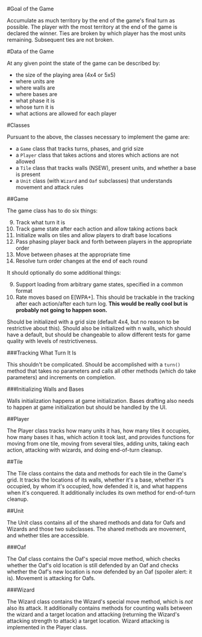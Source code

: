 #Goal of the Game

Accumulate as much territory by the end of the game's final turn as possible. The player with the most territory at the end of the game is declared the winner. Ties are broken by which player has the most units remaining. Subsequent ties are not broken.

#Data of the Game

At any given point the state of the game can be described by:

- the size of the playing area (4x4 or 5x5)
- where units are
- where walls are
- where bases are
- what phase it is
- whose turn it is
- what actions are allowed for each player

#Classes

Pursuant to the above, the classes necessary to implement the game are:

- a `Game` class that tracks turns, phases, and grid size
- a `Player` class that takes actions and stores which actions are not allowed
- a `Tile` class that tracks walls (NSEW), present units, and whether a base is present
- a `Unit` class (with `Wizard` and `Oaf` subclasses) that understands movement and attack rules

##Game

The game class has to do six things:

9. Track what turn it is
9. Track game state after each action and allow taking actions back
9. Initialize walls on tiles and allow players to draft base locations
9. Pass phasing player back and forth between players in the appropriate order
9. Move between phases at the appropriate time
9. Resolve turn order changes at the end of each round

It should optionally do some additional things:

9. Support loading from arbitrary game states, specified in a common format
9. Rate moves based on E[WPA+]. This should be trackable in the tracking after each action/after each turn log. **This would be really cool but is probably not going to happen soon.**

Should be initialized with a grid size (default 4x4, but no reason to be restrictive about this). Should also be initialized with n walls, which should have a default, but should be changeable to allow different tests for game quality with levels of restrictiveness.

###Tracking What Turn It Is

This shouldn't be complicated. Should be accomplished with a `turn()` method that takes no parameters and calls all other methods (which do take parameters) and increments on completion.

###Initializing Walls and Bases

Walls initialization happens at game initialization. Bases drafting also needs to happen at game initialization but should be handled by the UI.

##Player

The Player class tracks how many units it has, how many tiles it occupies, how many bases it has, which action it took last, and provides functions for moving from one tile, moving from several tiles, adding units, taking each action, attacking with wizards, and doing end-of-turn cleanup.

##Tile

The Tile class contains the data and methods for each tile in the Game's grid. It tracks the locations of its walls, whether it's a base, whether it's occupied, by whom it's occupied, how defended it is, and what happens when it's conquered. It additionally includes its own method for end-of-turn cleanup.

##Unit

The Unit class contains all of the shared methods and data for Oafs and Wizards and those two subclasses. The shared methods are movement, and whether tiles are accessible.

###Oaf

The Oaf class contains the Oaf's special move method, which checks whether the Oaf's old location is still defended by an Oaf and checks whether the Oaf's new location is now defended by an Oaf (spoiler alert: it is). Movement is attacking for Oafs.

###Wizard

The Wizard class contains the Wizard's special move method, which is *not* also its attack. It additionally contains methods for counting walls between the wizard and a target location and attacking (returning the Wizard's attacking strength to attack) a target location. Wizard attacking is implemented in the Player class.